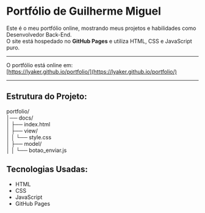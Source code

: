# Portfólio de Guilherme Miguel

Este é o meu portfólio online, mostrando meus projetos e habilidades como Desenvolvedor Back-End.  
O site está hospedado no **GitHub Pages** e utiliza HTML, CSS e JavaScript puro.

---

O portfólio está online em:  
[https://lyaker.github.io/portfolio/](https://lyaker.github.io/portfolio/)

---

## Estrutura do Projeto:

portfolio/ <br>
│── docs/ <br>
  │ ├── index.html <br>
│ ├── view/ <br>
  │ │ └── style.css <br>
│ ├── model/ <br>
  │ │ └── botao_enviar.js <br>

## Tecnologias Usadas:
- HTML
- CSS
- JavaScript
- GitHub Pages
